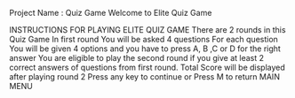 Project Name : Quiz Game
Welcome to Elite Quiz Game

INSTRUCTIONS FOR PLAYING ELITE QUIZ GAME
         There are 2 rounds in this Quiz Game
         In first round You will be asked 4 questions
         For each question You will be given 4 options and you have to press A, B ,C or D for the right answer
         You are eligible to play the second round if you give at least 2 correct answers of questions from
         first round.
         Total Score will be displayed after playing round 2
         Press any key to continue or Press M to return MAIN MENU

        
